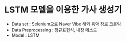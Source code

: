 # LSTM 모델을 이용한 가사 생성기

- Data set : Selenium으로 Naver Vibe 해외 음악 장르 크롤링
- Data Preprocessing : 정규표현식, 내장 메소드
- Model : LSTM
